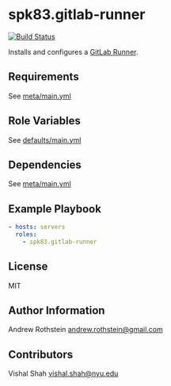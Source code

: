 spk83.gitlab-runner
====================

[![Build Status](https://travis-ci.org/spk83/ansible-gitlab-runner.svg?branch=master)](https://travis-ci.org/spk83/ansible-gitlab-runner)

Installs and configures a [GitLab Runner](https://gitlab.com/gitlab-org/gitlab-runner).

Requirements
------------

See [meta/main.yml](meta/main.yml)

Role Variables
--------------

See [defaults/main.yml](defaults/main.yml)

Dependencies
------------

See [meta/main.yml](meta/main.yml)

Example Playbook
----------------

```yml
- hosts: servers
  roles:
    - spk83.gitlab-runner
```

License
-------

MIT

Author Information
------------------

Andrew Rothstein <andrew.rothstein@gmail.com>

Contributors
------------

Vishal Shah <vishal.shah@nyu.edu>
